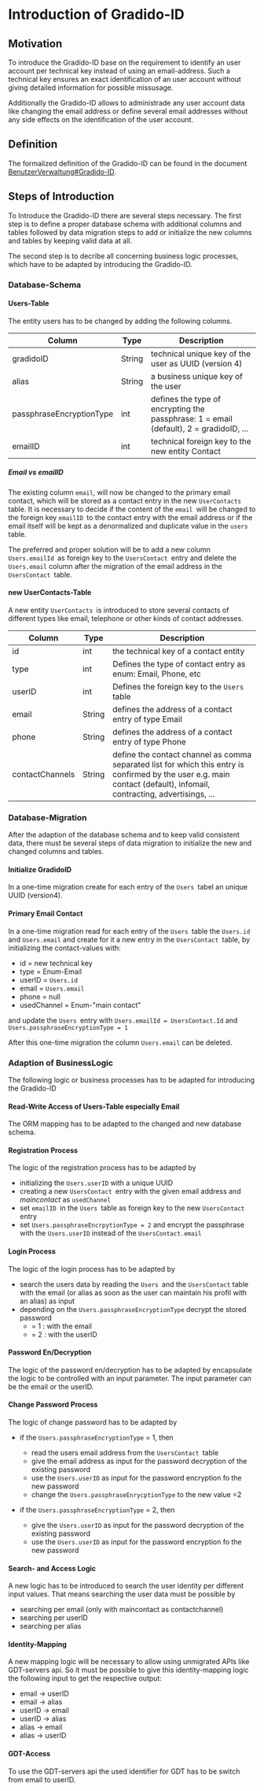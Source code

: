# Introduction of Gradido-ID

## Motivation

To introduce the Gradido-ID base on the requirement to identify an user account per technical key instead of using an email-address. Such a technical key ensures an exact identification of an user account without giving detailed information for possible missusage.

Additionally the Gradido-ID allows to administrade any user account data like changing the email address or define several email addresses without any side effects on the identification of the user account.

## Definition

The formalized definition of the Gradido-ID can be found in the document [BenutzerVerwaltung#Gradido-ID](../BusinessRequirements/BenutzerVerwaltung#Gradido-ID).

## Steps of Introduction

To Introduce the Gradido-ID there are several steps necessary. The first step is to define a proper database schema with additional columns and tables followed by data migration steps to add or initialize the new columns and tables by keeping valid data at all.

The second step is to decribe all concerning business logic processes, which have to be adapted by introducing the Gradido-ID.

### Database-Schema

#### Users-Table

The entity users has to be changed by adding the following columns.

| Column                   | Type   | Description                                                                            |
| ------------------------ | ------ | -------------------------------------------------------------------------------------- |
| gradidoID                | String | technical unique key of the user as UUID (version 4)                                   |
| alias                    | String | a business unique key of the user                                                      |
| passphraseEncryptionType | int    | defines the type of encrypting the passphrase: 1 = email (default), 2 = gradidoID, ... |
| emailID                  | int    | technical foreign key to the new entity Contact                                        |

##### Email vs emailID

The existing column `email`, will now be changed to the primary email contact, which will be stored as a contact entry in the new `UserContacts` table. It is necessary to decide if the content of the `email `will be changed to the foreign key `emailID `to the contact entry with the email address or if the email itself will be kept as a denormalized and duplicate value in the `users `table.

The preferred and proper solution will be to add a new column `Users.emailId `as foreign key to the `UsersContact `entry and delete the `Users.email` column after the migration of the email address in the `UsersContact `table.

#### new UserContacts-Table

A new entity `UserContacts `is introduced to store several contacts of different types like email, telephone or other kinds of contact addresses.

| Column          | Type   | Description                                                                                                                                                            |
| --------------- | ------ | ---------------------------------------------------------------------------------------------------------------------------------------------------------------------- |
| id              | int    | the technical key of a contact entity                                                                                                                                  |
| type            | int    | Defines the type of contact entry as enum: Email, Phone, etc                                                                                                           |
| userID          | int    | Defines the foreign key to the `Users` table                                                                                                                         |
| email           | String | defines the address of a contact entry of type Email                                                                                                                   |
| phone           | String | defines the address of a contact entry of type Phone                                                                                                                   |
| contactChannels | String | define the contact channel as comma separated list for which this entry is confirmed by the user e.g. main contact (default), infomail, contracting, advertisings, ... |

### Database-Migration

After the adaption of the database schema and to keep valid consistent data, there must be several steps of data migration to initialize the new and changed columns and tables.

#### Initialize GradidoID

In a one-time migration create for each entry of the `Users `tabel an unique UUID (version4).

#### Primary Email Contact

In a one-time migration read for each entry of the `Users `table the `Users.id` and `Users.email` and create for it a new entry in the `UsersContact `table, by initializing the contact-values with:

* id = new technical key
* type = Enum-Email
* userID = `Users.id`
* email = `Users.email`
* phone = null
* usedChannel = Enum-"main contact"

and update the `Users `entry with `Users.emailId = UsersContact.Id` and `Users.passphraseEncryptionType = 1`

After this one-time migration the column `Users.email` can be deleted.

### Adaption of BusinessLogic

The following logic or business processes has to be adapted for introducing the Gradido-ID

#### Read-Write Access of Users-Table especially Email

The ORM mapping has to be adapted to the changed and new database schema.

#### Registration Process

The logic of the registration process has to be adapted by

* initializing the `Users.userID` with a unique UUID
* creating a new `UsersContact `entry with the given email address and *maincontact* as `usedChannel `
* set `emailID `in the `Users `table as foreign key to the new `UsersContact `entry
* set `Users.passphraseEncrpytionType = 2` and encrypt the passphrase with the `Users.userID` instead of the `UsersContact.email`

#### Login Process

The logic of the login process has to be adapted by

* search the users data by reading the `Users `and the `UsersContact` table with the email (or alias as soon as the user can maintain his profil with an alias)   as input
* depending on the `Users.passphraseEncryptionType` decrypt the stored password
  * = 1 :  with the email
  * = 2 : with the userID

#### Password En/Decryption

The logic of the password en/decryption has to be adapted by encapsulate the logic to be controlled with an input parameter. The input parameter can be the email or the userID.

#### Change Password Process

The logic of change password has to be adapted by

* if the `Users.passphraseEncryptionType` = 1, then

  * read the users email address from the `UsersContact `table
  * give the email address as input for the password decryption of the existing password
  * use the `Users.userID` as input for the password encryption fo the new password
  * change the `Users.passphraseEnrycptionType` to the new value =2
* if the `Users.passphraseEncryptionType` = 2, then

  * give the `Users.userID` as input for the password decryption of the existing password
  * use the `Users.userID` as input for the password encryption fo the new password

#### Search- and Access Logic

A new logic has to be introduced to search the user identity per different input values. That means searching the user data must be possible by

* searching per email (only with maincontact as contactchannel)
* searching per userID
* searching per alias

#### Identity-Mapping

A new mapping logic will be necessary to allow using unmigrated APIs like GDT-servers api. So it must be possible to give this identity-mapping logic the following input to get the respective output:

* email -> userID
* email -> alias
* userID -> email
* userID -> alias
* alias -> email
* alias -> userID


#### GDT-Access

To use the GDT-servers api the used identifier for GDT has to be switch from email to userID.
